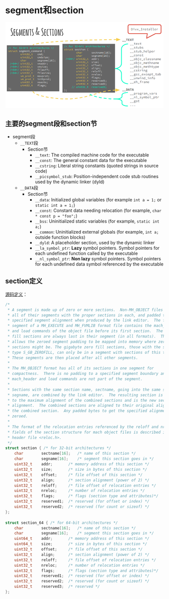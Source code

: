 # segment和section

![macho_segments_sections](../../../assets/img/macho_segments_sections.png)

## 主要的segment段和section节

* segment段
  * `__TEXT`段
    * Section节
      * `__text`: The compiled machine code for the executable
      * `__const`: The general constant data for the executable
      * `__cstring`: Literal string constants (quoted strings in source code)
      * `__picsymbol_stub`: Position-independent code stub routines used by the dynamic linker (dyld)
  * `__DATA`段
    * Section节
      * `__data`: Initialized global variables (for example `int a = 1;` or `static int a = 1;`)
      * `__const`: Constant data needing relocation (for example, `char * const p = "foo";`)
      * `__bss`: Uninitialized static variables (for example, `static int a;`)
      * `__common`: Uninitialized external globals (for example, `int a;` outside function blocks)
      * `__dyld`: A placeholder section, used by the dynamic linker
      * `__la_symbol_ptr`: **Lazy** symbol pointers. Symbol pointers for each undefined function called by the executable
      * `__nl_symbol_ptr`: **Non lazy** symbol pointers. Symbol pointers for each undefined data symbol referenced by the executable

## section定义

[源码定义](https://opensource.apple.com/source/xnu/xnu-2050.18.24/EXTERNAL_HEADERS/mach-o/loader.h)：

```c
/*
 * A segment is made up of zero or more sections.  Non-MH_OBJECT files have
 * all of their segments with the proper sections in each, and padded to the
 * specified segment alignment when produced by the link editor.  The first
 * segment of a MH_EXECUTE and MH_FVMLIB format file contains the mach_header
 * and load commands of the object file before its first section.  The zero
 * fill sections are always last in their segment (in all formats).  This
 * allows the zeroed segment padding to be mapped into memory where zero fill
 * sections might be. The gigabyte zero fill sections, those with the section
 * type S_GB_ZEROFILL, can only be in a segment with sections of this type.
 * These segments are then placed after all other segments.
 *
 * The MH_OBJECT format has all of its sections in one segment for
 * compactness.  There is no padding to a specified segment boundary and the
 * mach_header and load commands are not part of the segment.
 *
 * Sections with the same section name, sectname, going into the same segment,
 * segname, are combined by the link editor.  The resulting section is aligned
 * to the maximum alignment of the combined sections and is the new section's
 * alignment.  The combined sections are aligned to their original alignment in
 * the combined section.  Any padded bytes to get the specified alignment are
 * zeroed.
 *
 * The format of the relocation entries referenced by the reloff and nreloc
 * fields of the section structure for mach object files is described in the
 * header file <reloc.h>.
 */
struct section { /* for 32-bit architectures */
	char		sectname[16];	/* name of this section */
	char		segname[16];	/* segment this section goes in */
	uint32_t	addr;		/* memory address of this section */
	uint32_t	size;		/* size in bytes of this section */
	uint32_t	offset;		/* file offset of this section */
	uint32_t	align;		/* section alignment (power of 2) */
	uint32_t	reloff;		/* file offset of relocation entries */
	uint32_t	nreloc;		/* number of relocation entries */
	uint32_t	flags;		/* flags (section type and attributes)*/
	uint32_t	reserved1;	/* reserved (for offset or index) */
	uint32_t	reserved2;	/* reserved (for count or sizeof) */
};

struct section_64 { /* for 64-bit architectures */
	char		sectname[16];	/* name of this section */
	char		segname[16];	/* segment this section goes in */
	uint64_t	addr;		/* memory address of this section */
	uint64_t	size;		/* size in bytes of this section */
	uint32_t	offset;		/* file offset of this section */
	uint32_t	align;		/* section alignment (power of 2) */
	uint32_t	reloff;		/* file offset of relocation entries */
	uint32_t	nreloc;		/* number of relocation entries */
	uint32_t	flags;		/* flags (section type and attributes)*/
	uint32_t	reserved1;	/* reserved (for offset or index) */
	uint32_t	reserved2;	/* reserved (for count or sizeof) */
	uint32_t	reserved3;	/* reserved */
};
```

